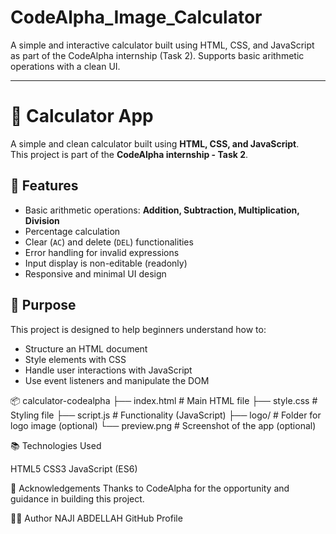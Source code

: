 # CodeAlpha_Image_Calculator
A simple and interactive calculator built using HTML, CSS, and JavaScript as part of the CodeAlpha internship (Task 2). Supports basic arithmetic operations with a clean UI.

---

# 🔢 Calculator App

A simple and clean calculator built using **HTML, CSS, and JavaScript**.  
This project is part of the **CodeAlpha internship - Task 2**.

## 📌 Features

- Basic arithmetic operations: **Addition, Subtraction, Multiplication, Division**
- Percentage calculation
- Clear (`AC`) and delete (`DEL`) functionalities
- Error handling for invalid expressions
- Input display is non-editable (readonly)
- Responsive and minimal UI design

## 🎯 Purpose

This project is designed to help beginners understand how to:
- Structure an HTML document
- Style elements with CSS
- Handle user interactions with JavaScript
- Use event listeners and manipulate the DOM

📦 calculator-codealpha
├── index.html      # Main HTML file
├── style.css       # Styling file
├── script.js       # Functionality (JavaScript)
├── logo/           # Folder for logo image (optional)
└── preview.png     # Screenshot of the app (optional)

📚 Technologies Used

HTML5
CSS3
JavaScript (ES6)

🙌 Acknowledgements
Thanks to CodeAlpha for the opportunity and guidance in building this project.

🧑‍💻 Author
NAJI ABDELLAH
GitHub Profile 
